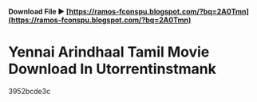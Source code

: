 **Download File ► [https://ramos-fconspu.blogspot.com/?bq=2A0Tmn](https://ramos-fconspu.blogspot.com/?bq=2A0Tmn)**


 
# Yennai Arindhaal Tamil Movie Download In Utorrentinstmank
   3952bcde3c
 

